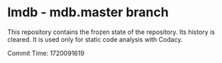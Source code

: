 # lmdb - mdb.master branch

This repository contains the frozen state of the repository.
Its history is cleared. It is used only for static code
analysis with Codacy.

Commit Time: 1720091619
